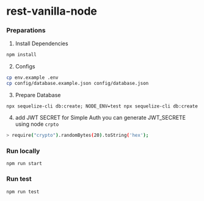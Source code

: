 # rest-vanilla-node

### Preparations
1. Install Dependencies
```bash
npm install
```
2. Configs
```bash
cp env.example .env
cp config/database.example.json config/database.json
```
3. Prepare Database
```
npx sequelize-cli db:create; NODE_ENV=test npx sequelize-cli db:create 
```
4. add JWT SECRET for Simple Auth
you can generate JWT_SECRETE using node `crpto`
```bash
> require("crypto").randomBytes(20).toString('hex');
```

### Run locally
```
npm run start
```

### Run test
```
npm run test
```
